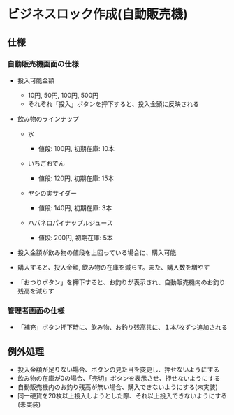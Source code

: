 # ビジネスロック作成(自動販売機)

## 仕様

### 自動販売機画面の仕様
- 投入可能金額
  - 10円, 50円, 100円, 500円
  - それぞれ「投入」ボタンを押下すると、投入金額に反映される

- 飲み物のラインナップ
  - 水
    - 値段: 100円, 初期在庫: 10本

  - いちごおでん
    - 値段: 120円, 初期在庫: 15本

  - ヤシの実サイダー
    - 値段: 140円, 初期在庫: 3本

  - ハバネロパイナップルジュース
    - 値段: 200円, 初期在庫: 5本

- 投入金額が飲み物の値段を上回っている場合に、購入可能
- 購入すると、投入金額, 飲み物の在庫を減らす。また、購入数を増やす
- 「おつりボタン」を押下すると、お釣りが表示され、自動販売機内のお釣り残高を減らす

### 管理者画面の仕様
- 「補充」ボタン押下時に、飲み物、お釣り残高共に、１本/枚ずつ追加される


## 例外処理
- 投入金額が足りない場合、ボタンの見た目を変更し、押せないようにする
- 飲み物の在庫が0の場合、「売切」ボタンを表示させ、押せないようにする
- 自動販売機内のお釣り残高が無い場合、購入できないようにする(未実装)
- 同一硬貨を20枚以上投入しようとした際、それ以上投入できないようにする(未実装)
